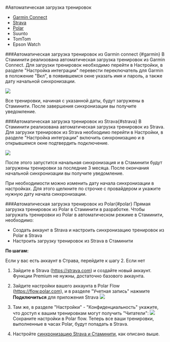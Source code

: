 #Автоматическая загрузка тренировок

* [Garmin Connect](#garmin)
* [Strava](#strava)
* [Polar](#polar)
* Suunto
* TomTom
* Epson Watch

###Автоматическая загрузка тренировок из Garmin connect {#garmin}
В Стаминити реализована автоматическая загрузка тренировок из Garmin Connect.
Для загрузки тренировок необходимо перейти в Настройки, в разделе "Настройка интеграции" перевести  переключатель для Garmin в положение "Вкл", в появившемся окне указать имя и пароль, а также дату начальной синхронизации. 

![](http://content.staminity.com/assets/images/settings/GarminConnectSync.png)

Все тренировки, начиная с указанной даты, будут загружены в Стаминити.
После завершения синхронизации вы получите уведомление.


###Автоматическая загрузка тренировок из Strava{#strava}
В Стаминити реализована автоматическая загрузка тренировок из Strava.
Для загрузки тренировок из Strava необходимо перейти в Настройки, в разделе "Настройка интеграции" включить синхронизацию и в открывшемся окне подтвердить подключение. 

![](http://content.staminity.com/assets/images/settings/StravaConnectSync.png)

После этого запустится начальная синхронизация и в Стаминити будут загружены тренировки за последние 3 месяца. После окончания начальной синхронизации вы получите уведомление.

При необходимости можно изменить дату начала синхронизации в настройках. Для этого щелкните по строчке с провайдером и укажите нужную дату начала синхронизации.

###Автоматическая загрузка тренировок из Polar{#polar}
Прямая загрузка тренировок из Polar в Стаминити в разработке. Чтобы загружать тренировки из Polar в автоматическом режиме в Стаминити, необходимо:
* Создать аккаунт в Strava и настроить синхронизацию тренировок из Polar в Strava
* Настроить загрузку тренировок из Strava в Стаминити

**По шагам:**

Если у вас есть аккаунт в Страва, перейдите к шагу 2.
Если нет

1. Зайдите в Strava (https://strava.com) и создайте новый аккаунт. Функции Premium не нужны, достаточно базового аккаунта.

2. Зайдите настройки вашего аккаунта в Polar Flow (https://flow.polar.com), и в разделе "Учетная запись" нажмите **Подключиться** для приложения Strava
![](http://content.staminity.com/assets/images/settings/Polar-Flow-Settings.png)

3. Там же, в разделе "Настройки" - "Конфиденциальность" укажите, что доступ к вашим тренировкам могут получить "Читатели":
![](http://content.staminity.com/assets/images/settings/Polar-Flow-Settings-Privacy.png)
Сохраните настройки в Polar flow. Теперь все ваши тренировки, выполненные в часах Polar, будут попадать в Strava.

4. Настройте [синхронизацию Strava и Стаминити](#strava), как описано выше.